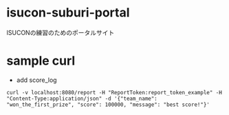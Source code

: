 # isucon-suburi-portal
ISUCONの練習のためのポータルサイト

# sample curl
- add score_log
```
curl -v localhost:8080/report -H "ReportToken:report_token_example" -H "Content-Type:application/json" -d '{"team_name": "won_the_first_prize", "score": 100000, "message": "best score!"}'
```
